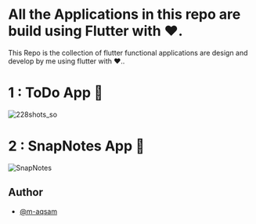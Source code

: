 
# All the Applications in this repo are build using Flutter with ❤️.

This Repo is the collection of flutter functional applications are design and develop by me using flutter with ❤️..

# 1 : ToDo App 📱

![228shots_so](https://github.com/user-attachments/assets/78b90ea8-dec2-4332-9366-df60e78f935e)


# 2 : SnapNotes App 📱

![SnapNotes](https://github.com/user-attachments/assets/14071014-3d2a-40da-b0fe-423e9c6a06c0)



## Author

- [@m-aqsam](https://github.com/m-aqsam)




